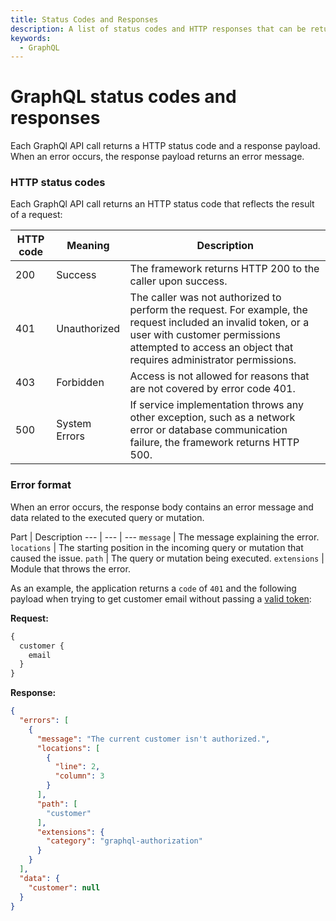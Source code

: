 ```yaml
---
title: Status Codes and Responses
description: A list of status codes and HTTP responses that can be returned from the GraphQl API.
keywords:
  - GraphQL
---
```


# GraphQL status codes and responses

Each GraphQl API call returns a HTTP status code and a response payload. When an error occurs, the response payload returns an error message.

### HTTP status codes

Each GraphQl API call returns an HTTP status code that reflects the result of a request:

HTTP code | Meaning | Description
--- | --- | ---
200 | Success | The framework returns HTTP 200 to the caller upon success.
401 | Unauthorized | The caller was not authorized to perform the request. For example, the request included an invalid token, or a user with customer permissions attempted to access an object that requires administrator permissions.
403 | Forbidden | Access is not allowed for reasons that are not covered by error code 401.
500 | System Errors | If service implementation throws any other exception, such as a network error or database communication failure, the framework returns HTTP 500.

### Error format

When an error occurs, the response body contains an error message and data related to the executed query or mutation.

Part | Description
--- | --- | ---
`message` | The message explaining the error.
`locations` | The starting position in the incoming query or mutation that caused the issue.
`path` | The query or mutation being executed.
`extensions` | Module that throws the error.

As an example, the application returns a `code` of `401` and the following payload when trying to get customer email without passing a [valid token](authorization-tokens.md):

**Request:**

```graphql
{
  customer {
    email
  }
}
```

**Response:**

```json
{
  "errors": [
    {
      "message": "The current customer isn't authorized.",
      "locations": [
        {
          "line": 2,
          "column": 3
        }
      ],
      "path": [
        "customer"
      ],
      "extensions": {
        "category": "graphql-authorization"
      }
    }
  ],
  "data": {
    "customer": null
  }
}
```
